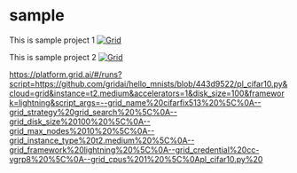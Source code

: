 # sample

This is sample project 1
[![Grid](https://img.shields.io/badge/rid_AI-run-78FF96.svg?labelColor=black&logo=data:image/svg%2bxml;base64,PHN2ZyB3aWR0aD0iNDgiIGhlaWdodD0iNDgiIGZpbGw9Im5vbmUiIHhtbG5zPSJodHRwOi8vd3d3LnczLm9yZy8yMDAwL3N2ZyI+PHBhdGggZD0iTTEgMTR2MjBhMTQgMTQgMCAwMDE0IDE0aDlWMzYuOEgxMi42VjExaDIyLjV2N2gxMS4yVjE0QTE0IDE0IDAgMDAzMi40IDBIMTVBMTQgMTQgMCAwMDEgMTR6IiBmaWxsPSIjZmZmIi8+PHBhdGggZD0iTTM1LjIgNDhoMTEuMlYyNS41SDIzLjl2MTEuM2gxMS4zVjQ4eiIgZmlsbD0iI2ZmZiIvPjwvc3ZnPg==)](https://platform.grid.ai/#/runs?script=https://github.com/williamFalcon/hello/blob/a3f1add2/hello.py&cloud=grid&use_spot&instance=t2.medium&accelerators=1&disk_size=200&framework=lightning&script_args=--grid_name%20hello-513-1-cl%20%5C%0A--grid_strategy%20grid_search%20%5C%0A--grid_disk_size%20200%20%5C%0A--grid_max_nodes%2010%20%5C%0A--grid_datastore_name%20cifar5%20%5C%0A--grid_datastore_version%201%20%5C%0A--grid_datastore_mount_dir%20%2Fdatastores%2Fcifar5%20%5C%0A--grid_instance_type%20t2.medium%20%5C%0A--use_spot%20true%20%5C%0A--grid_credential%20cc-vgrp8%20%5C%0A--grid_framework%20lightning%20%5C%0A--grid_cpus%201%20%5C%0Ahello.py%20--number%20%22%5B1%2C%202%5D%22%20--food_item%20%22%5B'pizza'%2C%20'hotdog'%5D%22)



This is sample project 2
[![Grid](https://img.shields.io/badge/rid_AI-run-78FF96.svg?labelColor=black&logo=data:image/svg%2bxml;base64,PHN2ZyB3aWR0aD0iNDgiIGhlaWdodD0iNDgiIGZpbGw9Im5vbmUiIHhtbG5zPSJodHRwOi8vd3d3LnczLm9yZy8yMDAwL3N2ZyI+PHBhdGggZD0iTTEgMTR2MjBhMTQgMTQgMCAwMDE0IDE0aDlWMzYuOEgxMi42VjExaDIyLjV2N2gxMS4yVjE0QTE0IDE0IDAgMDAzMi40IDBIMTVBMTQgMTQgMCAwMDEgMTR6IiBmaWxsPSIjZmZmIi8+PHBhdGggZD0iTTM1LjIgNDhoMTEuMlYyNS41SDIzLjl2MTEuM2gxMS4zVjQ4eiIgZmlsbD0iI2ZmZiIvPjwvc3ZnPg==)](https://platform.grid.ai/#/runs?script=https://github.com/williamFalcon/hello/blob/a3f1add2/hello.py&cloud=grid&instance=t2.medium&accelerators=1&disk_size=200&framework=lightning&script_args=--grid_name%20hello-spotcptest%20%5C%0A--grid_strategy%20grid_search%20%5C%0A--grid_disk_size%20200%20%5C%0A--grid_max_nodes%2010%20%5C%0A--grid_datastore_name%20cifar5%20%5C%0A--grid_datastore_version%201%20%5C%0A--grid_instance_type%20t2.medium%20%5C%0A--use_spot%20true%20%5C%0A--grid_credential%20cc-vgrp8%20%5C%0A--grid_framework%20lightning%20%5C%0A--grid_cpus%201%20%5C%0Ahello.py%20%20--number%20%22%5B1%2C%202%5D%22%20--food_item%20%22%5B'pizza'%2C%20'hotdog'%5D%22)

https://platform.grid.ai/#/runs?script=https://github.com/gridai/hello_mnists/blob/443d9522/pl_cifar10.py&cloud=grid&instance=t2.medium&accelerators=1&disk_size=100&framework=lightning&script_args=--grid_name%20cifarfix513%20%5C%0A--grid_strategy%20grid_search%20%5C%0A--grid_disk_size%20100%20%5C%0A--grid_max_nodes%2010%20%5C%0A--grid_instance_type%20t2.medium%20%5C%0A--grid_framework%20lightning%20%5C%0A--grid_credential%20cc-vgrp8%20%5C%0A--grid_cpus%201%20%5C%0Apl_cifar10.py%20

